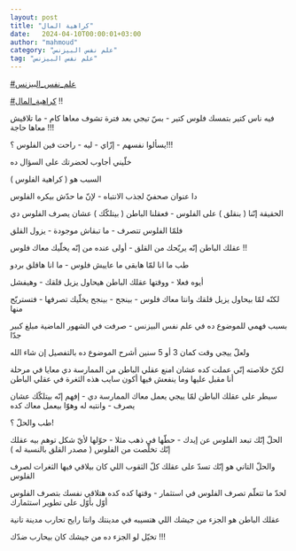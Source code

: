 ```yaml
---
layout: post
title: "كراهية المال"
date:   2024-04-10T00:00:01+03:00
author: "mahmoud"
category: "علم نفس البيزنس"
tag: "علم نفس البيزنس"
---
```



[<u>\#علم\_نفس\_البيزنس</u>](https://www.facebook.com/hashtag/%D8%B9%D9%84%D9%85_%D9%86%D9%81%D8%B3_%D8%A7%D9%84%D8%A8%D9%8A%D8%B2%D9%86%D8%B3?__eep__=6&__cft__%5b0%5d=AZWX4ITQCdMUE95vaUONkru4qwwP5gRb5S06ltSCM4OV-10L0Kic6Edv0KSRuZiCSUql2hUxyUeppCZ3rQbu7_qcHSQGXMr-hRvJCYdB9AiPitepXUk2hopwFB_XQlHahHOIsCttJgCMGEANz6FqqZYI99ptPsVBTHwaR3JiZyKJsQ&__tn__=*NK-R)




[<u>\#كراهية\_المال</u>](https://www.facebook.com/hashtag/%D9%83%D8%B1%D8%A7%D9%87%D9%8A%D8%A9_%D8%A7%D9%84%D9%85%D8%A7%D9%84?__eep__=6&__cft__%5b0%5d=AZWX4ITQCdMUE95vaUONkru4qwwP5gRb5S06ltSCM4OV-10L0Kic6Edv0KSRuZiCSUql2hUxyUeppCZ3rQbu7_qcHSQGXMr-hRvJCYdB9AiPitepXUk2hopwFB_XQlHahHOIsCttJgCMGEANz6FqqZYI99ptPsVBTHwaR3JiZyKJsQ&__tn__=*NK-R)
!!




فيه ناس كتير بتمسك فلوس كتير - بسّ تيجي بعد فترة تشوف
معاها كام - ما تلاقيش معاها حاجة !!!

يسألوا نفسهم - إزّاي - ليه - راحت فين الفلوس ؟!!!




خلّيني أجاوب لحضرتك على السؤال ده

السبب هو ( كراهية الفلوس )




دا عنوان صحفيّ لجذب الانتباه - لإنّ ما حدّش بيكره
الفلوس

الحقيقة إنّنا ( بنقلق ) على الفلوس - فعقلنا الباطن (
بيتلكّك ) عشان يصرف الفلوس دي

فلمّا الفلوس تتصرف - ما تبقاش موجودة - يزول القلق




عقلك الباطن إنّه يريّحك من القلق - أولى عنده من إنّه يخلّيك
معاك فلوس !!




طب ما انا لمّا هابقى ما عاييش فلوس - ما انا هاقلق
بردو

أيوه فعلا - ووقتها عقلك الباطن هيحاول يزيل قلقك -
وهيفشل

لكنّه لمّا بيحاول يزيل قلقك وانتا معاك فلوس - بينجح -
بينجح يخلّيك تصرفها - فتستريّح منها




بسبب فهمي للموضوع ده في علم نفس البيزنس - صرفت في الشهور
الماضية مبلغ كبير جدّا

ولعلّ ييجي وقت كمان 3 أو 5 سنين أشرح الموضوع ده بالتفصيل
إن شاء الله

لكنّ خلاصته إنّي عملت كده عشان امنع عقلي الباطن من
الممارسة دي معايا في مرحلة أنا مقبل عليها وما ينفعش فيها أكون سايب هذه
الثغرة في عقلي الباطن




سيطر على عقلك الباطن لمّا ييجي يعمل معاك الممارسة دي -
إفهم إنّه بيتلكّك عشان يصرف - وانتبه له وهوّا بيعمل معاك كده




طب والحلّ ؟!

الحلّ إنّك تبعد الفلوس عن إيدك - حطّها في ذهب مثلا - حوّلها
لأيّ شكل توهم بيه عقلك إنّك تخلّصت من الفلوس ( مصدر القلق بالنسبة له
)




والحلّ التاني هو إنّك تسدّ على عقلك كلّ الثقوب اللي كان
بيلاقي فيها الثغرات لصرف الفلوس

لحدّ ما تتعلّم تصرف الفلوس في استثمار - وقتها كده كده
هتلاقي نفسك بتصرف الفلوس أوّل بأوّل على تطوير استثمارك




عقلك الباطن هو الجزء من جيشك اللي هتسيبه في مدينتك وانتا
رايح تحارب مدينة تانية

تخيّل لو الجزء ده من جيشك كان بيحارب ضدّك !!!
